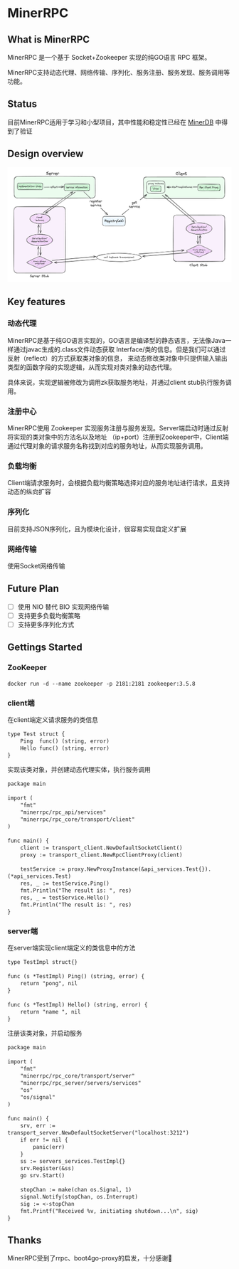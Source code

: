 # MinerRPC

## What is MinerRPC
MinerRPC 是一个基于 Socket+Zookeeper 实现的纯GO语言 RPC 框架。

MinerRPC支持动态代理、网络传输、序列化、服务注册、服务发现、服务调用等功能。

## Status
目前MinerRPC适用于学习和小型项目，其中性能和稳定性已经在
[MinerDB](https://github.com/Au-Miner/minerdb) 中得到了验证

## Design overview
![MinerRPC.png](MinerRPC.png)

## Key features
### 动态代理
MinerRPC是基于纯GO语言实现的，GO语言是编译型的静态语言，无法像Java一样通过javac生成的.class文件动态获取
Interface/类的信息。但是我们可以通过反射（reflect）的方式获取类对象的信息，
来动态修改类对象中只提供输入输出类型的函数字段的实现逻辑，从而实现对类对象的动态代理。

具体来说，实现逻辑被修改为调用zk获取服务地址，并通过client stub执行服务调用。

### 注册中心
MinerRPC使用 Zookeeper 实现服务注册与服务发现。Server端启动时通过反射将实现的类对象中的方法名以及地址
（ip+port）注册到Zookeeper中，Client端通过代理对象的请求服务名称找到对应的服务地址，从而实现服务调用。

### 负载均衡
Client端请求服务时，会根据负载均衡策略选择对应的服务地址进行请求，且支持动态的纵向扩容

### 序列化
目前支持JSON序列化，且为模块化设计，很容易实现自定义扩展

### 网络传输
使用Socket网络传输

## Future Plan
- [ ] 使用 NIO 替代 BIO 实现网络传输
- [ ] 支持更多负载均衡策略
- [ ] 支持更多序列化方式

## Gettings Started
### ZooKeeper
`docker run -d --name zookeeper -p 2181:2181 zookeeper:3.5.8`

### client端
在client端定义请求服务的类信息
```
type Test struct {
	Ping  func() (string, error)
	Hello func() (string, error)
}
```
实现该类对象，并创建动态代理实体，执行服务调用
```
package main

import (
	"fmt"
	"minerrpc/rpc_api/services"
	"minerrpc/rpc_core/transport/client"
)

func main() {
	client := transport_client.NewDefaultSocketClient()
	proxy := transport_client.NewRpcClientProxy(client)

	testService := proxy.NewProxyInstance(&api_services.Test{}).(*api_services.Test)
	res, _ := testService.Ping()
	fmt.Println("The result is: ", res)
	res, _ = testService.Hello()
	fmt.Println("The result is: ", res)
}
```
### server端
在server端实现client端定义的类信息中的方法
```
type TestImpl struct{}

func (s *TestImpl) Ping() (string, error) {
	return "pong", nil
}

func (s *TestImpl) Hello() (string, error) {
	return "name ", nil
}
```
注册该类对象，并启动服务
```
package main

import (
	"fmt"
	"minerrpc/rpc_core/transport/server"
	"minerrpc/rpc_server/servers/services"
	"os"
	"os/signal"
)

func main() {
	srv, err := transport_server.NewDefaultSocketServer("localhost:3212")
	if err != nil {
		panic(err)
	}
	ss := servers_services.TestImpl{}
	srv.Register(&ss)
	go srv.Start()

	stopChan := make(chan os.Signal, 1)
	signal.Notify(stopChan, os.Interrupt)
	sig := <-stopChan
	fmt.Printf("Received %v, initiating shutdown...\n", sig)
}
```


## Thanks
MinerRPC受到了rrpc、boot4go-proxy的启发，十分感谢🙏